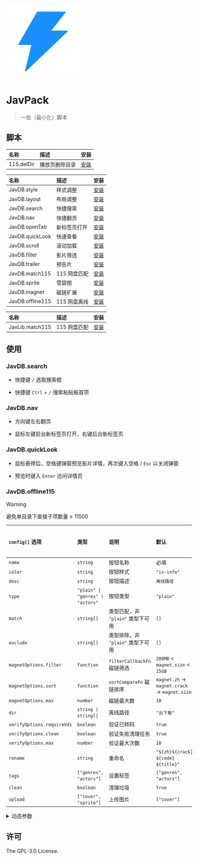 ![JavPack](./assets/icon.png)

# JavPack

> 一些（最小化）脚本

## 脚本

| 名称       | 描述           | 安装                                                                         |
| :--------- | :------------- | :--------------------------------------------------------------------------- |
| 115.delDir | 播放页删除目录 | [安装](https://github.com/bolin-dev/JavPack/raw/main/115/115.delDir.user.js) |

| 名称             | 描述         | 安装                                                                                 |
| :--------------- | :----------- | :----------------------------------------------------------------------------------- |
| JavDB.style      | 样式调整     | [安装](https://github.com/bolin-dev/JavPack/raw/main/javdb/JavDB.style.user.js)      |
| JavDB.layout     | 布局调整     | [安装](https://github.com/bolin-dev/JavPack/raw/main/javdb/JavDB.layout.user.js)     |
| JavDB.search     | 快捷搜索     | [安装](https://github.com/bolin-dev/JavPack/raw/main/javdb/JavDB.search.user.js)     |
| JavDB.nav        | 快捷翻页     | [安装](https://github.com/bolin-dev/JavPack/raw/main/javdb/JavDB.nav.user.js)        |
| JavDB.openTab    | 新标签页打开 | [安装](https://github.com/bolin-dev/JavPack/raw/main/javdb/JavDB.openTab.user.js)    |
| JavDB.quickLook  | 快速查看     | [安装](https://github.com/bolin-dev/JavPack/raw/main/javdb/JavDB.quickLook.user.js)  |
| JavDB.scroll     | 滚动加载     | [安装](https://github.com/bolin-dev/JavPack/raw/main/javdb/JavDB.scroll.user.js)     |
| JavDB.filter     | 影片筛选     | [安装](https://github.com/bolin-dev/JavPack/raw/main/javdb/JavDB.filter.user.js)     |
| JavDB.trailer    | 预告片       | [安装](https://github.com/bolin-dev/JavPack/raw/main/javdb/JavDB.trailer.user.js)    |
| JavDB.match115   | 115 网盘匹配 | [安装](https://github.com/bolin-dev/JavPack/raw/main/javdb/JavDB.match115.user.js)   |
| JavDB.sprite     | 雪碧图       | [安装](https://github.com/bolin-dev/JavPack/raw/main/javdb/JavDB.sprite.user.js)     |
| JavDB.magnet     | 磁链扩展     | [安装](https://github.com/bolin-dev/JavPack/raw/main/javdb/JavDB.magnet.user.js)     |
| JavDB.offline115 | 115 网盘离线 | [安装](https://github.com/bolin-dev/JavPack/raw/main/javdb/JavDB.offline115.user.js) |

| 名称            | 描述         | 安装                                                                                 |
| :-------------- | :----------- | :----------------------------------------------------------------------------------- |
| JavLib.match115 | 115 网盘匹配 | [安装](https://github.com/bolin-dev/JavPack/raw/main/javlib/JavLib.match115.user.js) |

## 使用

### JavDB.search

- 快捷键 `/` 选取搜索框

- 快捷键 `Ctrl` + `/` 搜索粘贴板首项

### JavDB.nav

- 方向键左右翻页

- 鼠标左键前台新标签页打开，右键后台新标签页

### JavDB.quickLook

- 鼠标悬停后，空格键弹窗预览影片详情，再次键入空格 / `Esc` 以关闭弹窗

- 预览时键入 `Enter` 访问详情页

### JavDB.offline115

> [!WARNING]
>
> 避免单目录下直接子项数量 ≥ 11500

| `config[]` 选项            | 类型                              | 说明                              | 默认                                         | 动态参数 |
| :------------------------- | :-------------------------------- | :-------------------------------- | :------------------------------------------- | :------- |
| `name`                     | `string`                          | 按钮名称                          | 必填                                         | ✅       |
| `color`                    | `string`                          | 按钮样式                          | `"is-info"`                                  |          |
| `desc`                     | `string`                          | 按钮描述                          | `离线路径`                                   |          |
| `type`                     | `"plain" \| "genres" \| "actors"` | 按钮类型                          | `"plain"`                                    |          |
| `match`                    | `string[]`                        | 类型匹配，非 `"plain"` 类型下可用 | `[]`                                         |          |
| `exclude`                  | `string[]`                        | 类型排除，非 `"plain"` 类型下可用 | `[]`                                         |          |
| `magnetOptions.filter`     | `function`                        | `filterCallbackFn` 磁链筛选       | `200MB` < `magnet.size` < `15GB`             |          |
| `magnetOptions.sort`       | `function`                        | `sortCompareFn` 磁链排序          | `magnet.zh` → `magnet.crack` → `magnet.size` |          |
| `magnetOptions.max`        | `number`                          | 磁链最大数                        | `10`                                         |          |
| `dir`                      | `string \| string[]`              | 离线路径                          | `"云下载"`                                   | ✅       |
| `verifyOptions.requireVdi` | `boolean`                         | 验证已转码                        | `true`                                       |          |
| `verifyOptions.clean`      | `boolean`                         | 验证失败清理任务                  | `true`                                       |          |
| `verifyOptions.max`        | `number`                          | 验证最大次数                      | `10`                                         |          |
| `rename`                   | `string`                          | 重命名                            | `"${zh}${crack} ${code} ${title}"`           | ✅       |
| `tags`                     | `["genres", "actors"]`            | 设置标签                          | `["genres", "actors"]`                       |          |
| `clean`                    | `boolean`                         | 清理垃圾                          | `true`                                       |          |
| `upload`                   | `["cover", "sprite"]`             | 上传图片                          | `["cover"]`                                  |          |

<details><summary>动态参数</summary>

```JavaScript
// code        番号
// prefix      番号前缀
// title       标题
// date        影片日期
// create      操作日期
// director    导演
// maker       片商
// publisher   发行
// series      系列
// genres      类别
// actors      演员

// genre genres[]，仅 type = "genres" 可用
// actor actors[]，仅 type = "actors" 可用

// zh 字幕资源，仅 rename 可用
// crack 破解资源，仅 rename 可用

```

</details>

## 许可

The GPL-3.0 License.

```

```
